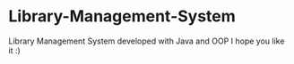 # Library-Management-System
Library Management System developed with Java and OOP
I hope you like it :)
